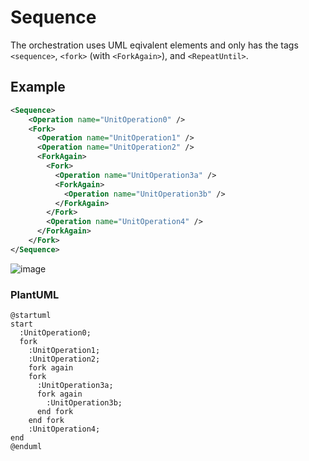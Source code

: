 # Sequence

The orchestration uses UML eqivalent elements and only has the tags
`<sequence>`, `<fork>` (with `<ForkAgain>`), and `<RepeatUntil>`. 

## Example
~~~ xml
<Sequence>
    <Operation name="UnitOperation0" />
    <Fork>
      <Operation name="UnitOperation1" />
      <Operation name="UnitOperation2" />
      <ForkAgain>
        <Fork>
          <Operation name="UnitOperation3a" />
          <ForkAgain>
            <Operation name="UnitOperation3b" />
          </ForkAgain>
        </Fork>
        <Operation name="UnitOperation4" />
      </ForkAgain>
    </Fork>
</Sequence>
~~~
![image](https://github.com/Gressling/S88-NG/assets/21124662/97d4b405-8fdb-430e-aa9e-0c59ebf306a9)


### PlantUML
~~~ uml
@startuml
start
  :UnitOperation0;
  fork
    :UnitOperation1;
    :UnitOperation2;
    fork again
    fork
      :UnitOperation3a;
      fork again
        :UnitOperation3b;
      end fork
    end fork
    :UnitOperation4;
end
@enduml
~~~
